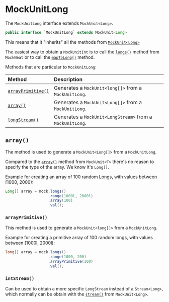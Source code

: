 # MockUnitLong

The `MockUnitLong` interface extends `MockUnit<Long>`. 

```java
public interface `MockUnitLong` extends MockUnit<Long>
```

This means that it "inherits" all the methods from [`MockUnit<Long>`](MockUnit)

The easiest way to obtain a `MockUnitInt` is to call the [`longs()`](MockNeat#longs) method from `MockNeat` or to call the [`mapToLong()`](MockUnit#maptolong) method.

Methods that are particular to `MockUnitLong`:

| Method | Description |
|:-------|:------------|
| [`arrayPrimitive()`](#arrayprimitive) | Generates a `MockUnit<long[]>` from a `MockUnitLong`. |
| [`array()`](#array) | Generates a `MockUnit<Long[]>` from a `MockUnitLong`. |
| [`longStream()`](#longstream) | Generates a `MockUnit<LongStream>` from a `MockUnitLong`. |

## `array()`

The method is used to generate a `MockUnit<Long[]>` from a `MockUnitLong`.

Compared to the [`array()`](MockUnit#array) method from `MockUnit<T>` there's no reason to specify the type of the array. We know it's `Long[]`.

Example for creating an array of 100 random Longs, with values between [1000, 2000): 

```java
Long[] array = mock.longs()
                   .range(1000l, 2000l)
                   .array(100)
                   .val();
````

### `arrayPrimitive()`

This method is used to generate a `MockUnit<long[]>` from a `MockUnitLong`.

Example for creating a primitive array of 100 random longs, with values between [1000l, 2000l):

```java
long[] array = mock.longs()
                   .range(1000, 200)
                   .arrayPrimitive(100)
                   .val();
```

### `intStream()` 

Can be used to obtain a more specific `LongStream` instead of a `Stream<Long>`, which normally can be obtain with the [`stream()`](MockUnit#stream) from `MockUnit<Long>`.